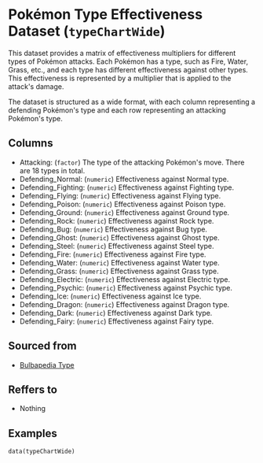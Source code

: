 # Pokémon Type Effectiveness Dataset (`typeChartWide`)

This dataset provides a matrix of effectiveness multipliers for different types of Pokémon attacks.
Each Pokémon has a type, such as Fire, Water, Grass, etc., and each type has different effectiveness against other types.
This effectiveness is represented by a multiplier that is applied to the attack's damage.

The dataset is structured as a wide format, with each column representing a defending Pokémon's type and
each row representing an attacking Pokémon's type.


## Columns
  - Attacking: (`factor`) The type of the attacking Pokémon's move. There are 18 types in total.
  - Defending_Normal: (`numeric`) Effectiveness against Normal type.
  - Defending_Fighting: (`numeric`) Effectiveness against Fighting type.
  - Defending_Flying: (`numeric`) Effectiveness against Flying type.
  - Defending_Poison: (`numeric`) Effectiveness against Poison type.
  - Defending_Ground: (`numeric`) Effectiveness against Ground type.
  - Defending_Rock: (`numeric`) Effectiveness against Rock type.
  - Defending_Bug: (`numeric`) Effectiveness against Bug type.
  - Defending_Ghost: (`numeric`) Effectiveness against Ghost type.
  - Defending_Steel: (`numeric`) Effectiveness against Steel type.
  - Defending_Fire: (`numeric`) Effectiveness against Fire type.
  - Defending_Water: (`numeric`) Effectiveness against Water type.
  - Defending_Grass: (`numeric`) Effectiveness against Grass type.
  - Defending_Electric: (`numeric`) Effectiveness against Electric type.
  - Defending_Psychic: (`numeric`) Effectiveness against Psychic type.
  - Defending_Ice: (`numeric`) Effectiveness against Ice type.
  - Defending_Dragon: (`numeric`) Effectiveness against Dragon type.
  - Defending_Dark: (`numeric`) Effectiveness against Dark type.
  - Defending_Fairy: (`numeric`) Effectiveness against Fairy type.

## Sourced from
  - [Bulbapedia Type](https://bulbapedia.bulbagarden.net/wiki/Type)

## Reffers to
  - Nothing

## Examples
```
data(typeChartWide)
```
